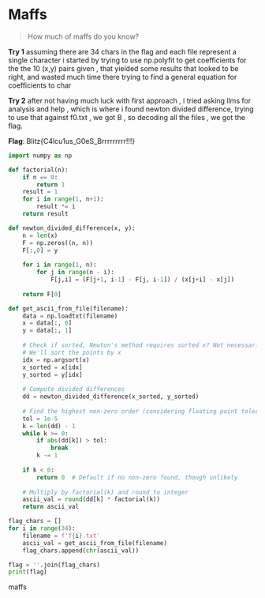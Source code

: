 # Maffs

> How much of maffs do you know?

**Try 1**
assuming there are 34 chars in the flag and each file represent a single character i started by trying to use np.polyfit to get coefficients for the the 10 (x,y) pairs given , that yielded some results that looked to be right, and wasted much time there trying to find a general equation for coefficients to char

**Try 2**
after not having much luck with first approach , i tried asking llms for analysis and help , which is where i found newton divided difference,
trying to use that against f0.txt , we got B , so decoding all the files , we got the flag.

**Flag**: Blitz{C4lcu1us_G0eS_Brrrrrrrrr!!!}

```python
import numpy as np

def factorial(n):
    if n == 0:
        return 1
    result = 1
    for i in range(1, n+1):
        result *= i
    return result

def newton_divided_difference(x, y):
    n = len(x)
    F = np.zeros((n, n))
    F[:,0] = y
    
    for i in range(1, n):
        for j in range(n - i):
            F[j,i] = (F[j+1, i-1] - F[j, i-1]) / (x[j+i] - x[j])
    
    return F[0]

def get_ascii_from_file(filename):
    data = np.loadtxt(filename)
    x = data[:, 0]
    y = data[:, 1]
    
    # Check if sorted, Newton's method requires sorted x? Not necessarily, but often numerically stable if sorted.
    # We'll sort the points by x
    idx = np.argsort(x)
    x_sorted = x[idx]
    y_sorted = y[idx]
    
    # Compute divided differences
    dd = newton_divided_difference(x_sorted, y_sorted)
    
    # Find the highest non-zero order (considering floating point tolerance)
    tol = 1e-5
    k = len(dd) - 1
    while k >= 0:
        if abs(dd[k]) > tol:
            break
        k -= 1
    
    if k < 0:
        return 0  # Default if no non-zero found, though unlikely
    
    # Multiply by factorial(k) and round to integer
    ascii_val = round(dd[k] * factorial(k))
    return ascii_val

flag_chars = []
for i in range(34):
    filename = f'f{i}.txt'
    ascii_val = get_ascii_from_file(filename)
    flag_chars.append(chr(ascii_val))

flag = ''.join(flag_chars)
print(flag)
```
maffs